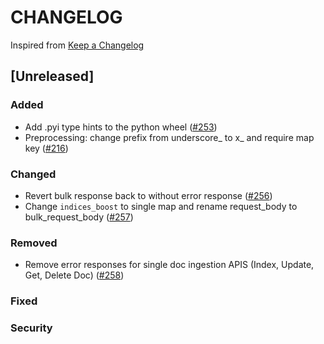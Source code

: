 # CHANGELOG

Inspired from [Keep a Changelog](https://keepachangelog.com/en/1.0.0/)

## [Unreleased]
### Added
- Add .pyi type hints to the python wheel ([#253](https://github.com/opensearch-project/opensearch-protobufs/pull/253))
- Preprocessing: change prefix from underscore_ to x_ and require map key ([#216](https://github.com/opensearch-project/opensearch-protobufs/pull/216))

### Changed
- Revert bulk response back to without error response ([#256](https://github.com/opensearch-project/opensearch-protobufs/pull/256))
- Change `indices_boost` to single map and rename request_body to bulk_request_body ([#257](https://github.com/opensearch-project/opensearch-protobufs/pull/257))
### Removed
- Remove error responses for single doc ingestion APIS (Index, Update, Get, Delete Doc) ([#258](https://github.com/opensearch-project/opensearch-protobufs/pull/258))

### Fixed

### Security
